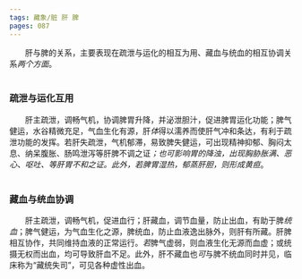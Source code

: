 ```yaml
---
tags: 藏象/脏 肝 脾
pages: 087
---
```

&emsp;&emsp;肝与脾的关系，主要表现在疏泄与运化的相互为用、藏血与统血的相互协调关系<dfn>两个方面</dfn>。<br></br>

### 疏泄与运化互用
&emsp;&emsp;肝主疏泄，调畅气机，协调脾胃升降，并泌泄胆汁，促进脾胃运化功能；脾气健运，水谷精微充足，气血生化有源，肝<dfn>体</dfn>得以濡养而使肝气冲和条达，有利于疏泄功能的发挥。若肝失疏泄，气机郁滞，易致脾失健运，可出现精神抑郁、胸闷太息、纳呆腹胀、肠鸣泄泻等肝脾不调之证<dfn>；也可影响胃的降浊，出现胸胁胀满、恶心、呕吐、等肝胃不和之证。此外，若脾胃湿热，郁蒸肝胆，则形成黄疸</dfn>。<br></br>

### 藏血与统血协调
&emsp;&emsp;肝主疏泄，调畅气机，促进血行；肝藏血，调节血量，防止出血，有助于脾<dfn>统血</dfn>；脾气健运，为气血生化之源，脾统血，防止血液逸出脉外，则肝有所藏。肝脾相互协作，共同维持血液的正常运行。<dfn>若</dfn>脾气虚弱，则血液生化无源而血虚；或统摄无权而出血，均可导致肝血不足。此外，肝不藏血也<dfn>可</dfn>与脾不统血同时并见，临床称为“藏统失司”，可见各种虚性出血。